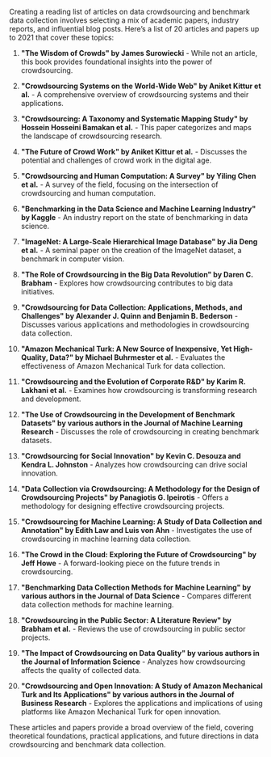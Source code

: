 Creating a reading list of articles on data crowdsourcing and benchmark data collection involves selecting a mix of academic papers, industry reports, and influential blog posts. Here’s a list of 20 articles and papers up to 2021 that cover these topics:

1. **"The Wisdom of Crowds" by James Surowiecki** - While not an article, this book provides foundational insights into the power of crowdsourcing.

2. **"Crowdsourcing Systems on the World-Wide Web" by Aniket Kittur et al.** - A comprehensive overview of crowdsourcing systems and their applications.

3. **"Crowdsourcing: A Taxonomy and Systematic Mapping Study" by Hossein Hosseini Bamakan et al.** - This paper categorizes and maps the landscape of crowdsourcing research.

4. **"The Future of Crowd Work" by Aniket Kittur et al.** - Discusses the potential and challenges of crowd work in the digital age.

5. **"Crowdsourcing and Human Computation: A Survey" by Yiling Chen et al.** - A survey of the field, focusing on the intersection of crowdsourcing and human computation.

6. **"Benchmarking in the Data Science and Machine Learning Industry" by Kaggle** - An industry report on the state of benchmarking in data science.

7. **"ImageNet: A Large-Scale Hierarchical Image Database" by Jia Deng et al.** - A seminal paper on the creation of the ImageNet dataset, a benchmark in computer vision.

8. **"The Role of Crowdsourcing in the Big Data Revolution" by Daren C. Brabham** - Explores how crowdsourcing contributes to big data initiatives.

9. **"Crowdsourcing for Data Collection: Applications, Methods, and Challenges" by Alexander J. Quinn and Benjamin B. Bederson** - Discusses various applications and methodologies in crowdsourcing data collection.

10. **"Amazon Mechanical Turk: A New Source of Inexpensive, Yet High-Quality, Data?" by Michael Buhrmester et al.** - Evaluates the effectiveness of Amazon Mechanical Turk for data collection.

11. **"Crowdsourcing and the Evolution of Corporate R&D" by Karim R. Lakhani et al.** - Examines how crowdsourcing is transforming research and development.

12. **"The Use of Crowdsourcing in the Development of Benchmark Datasets" by various authors in the Journal of Machine Learning Research** - Discusses the role of crowdsourcing in creating benchmark datasets.

13. **"Crowdsourcing for Social Innovation" by Kevin C. Desouza and Kendra L. Johnston** - Analyzes how crowdsourcing can drive social innovation.

14. **"Data Collection via Crowdsourcing: A Methodology for the Design of Crowdsourcing Projects" by Panagiotis G. Ipeirotis** - Offers a methodology for designing effective crowdsourcing projects.

15. **"Crowdsourcing for Machine Learning: A Study of Data Collection and Annotation" by Edith Law and Luis von Ahn** - Investigates the use of crowdsourcing in machine learning data collection.

16. **"The Crowd in the Cloud: Exploring the Future of Crowdsourcing" by Jeff Howe** - A forward-looking piece on the future trends in crowdsourcing.

17. **"Benchmarking Data Collection Methods for Machine Learning" by various authors in the Journal of Data Science** - Compares different data collection methods for machine learning.

18. **"Crowdsourcing in the Public Sector: A Literature Review" by Brabham et al.** - Reviews the use of crowdsourcing in public sector projects.

19. **"The Impact of Crowdsourcing on Data Quality" by various authors in the Journal of Information Science** - Analyzes how crowdsourcing affects the quality of collected data.

20. **"Crowdsourcing and Open Innovation: A Study of Amazon Mechanical Turk and Its Applications" by various authors in the Journal of Business Research** - Explores the applications and implications of using platforms like Amazon Mechanical Turk for open innovation.

These articles and papers provide a broad overview of the field, covering theoretical foundations, practical applications, and future directions in data crowdsourcing and benchmark data collection.